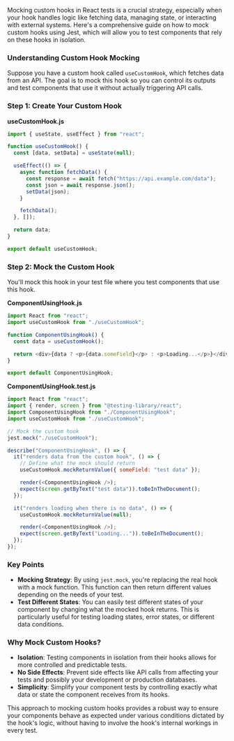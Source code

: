 Mocking custom hooks in React tests is a crucial strategy, especially when your hook handles logic like fetching data, managing state, or interacting with external systems. Here's a comprehensive guide on how to mock custom hooks using Jest, which will allow you to test components that rely on these hooks in isolation.

### Understanding Custom Hook Mocking

Suppose you have a custom hook called `useCustomHook`, which fetches data from an API. The goal is to mock this hook so you can control its outputs and test components that use it without actually triggering API calls.

### Step 1: Create Your Custom Hook

**useCustomHook.js**

```javascript
import { useState, useEffect } from "react";

function useCustomHook() {
  const [data, setData] = useState(null);

  useEffect(() => {
    async function fetchData() {
      const response = await fetch("https://api.example.com/data");
      const json = await response.json();
      setData(json);
    }

    fetchData();
  }, []);

  return data;
}

export default useCustomHook;
```

### Step 2: Mock the Custom Hook

You'll mock this hook in your test file where you test components that use this hook.

**ComponentUsingHook.js**

```javascript
import React from "react";
import useCustomHook from "./useCustomHook";

function ComponentUsingHook() {
  const data = useCustomHook();

  return <div>{data ? <p>{data.someField}</p> : <p>Loading...</p>}</div>;
}

export default ComponentUsingHook;
```

**ComponentUsingHook.test.js**

```javascript
import React from "react";
import { render, screen } from "@testing-library/react";
import ComponentUsingHook from "./ComponentUsingHook";
import useCustomHook from "./useCustomHook";

// Mock the custom hook
jest.mock("./useCustomHook");

describe("ComponentUsingHook", () => {
  it("renders data from the custom hook", () => {
    // Define what the mock should return
    useCustomHook.mockReturnValue({ someField: "test data" });

    render(<ComponentUsingHook />);
    expect(screen.getByText("test data")).toBeInTheDocument();
  });

  it("renders loading when there is no data", () => {
    useCustomHook.mockReturnValue(null);

    render(<ComponentUsingHook />);
    expect(screen.getByText("Loading...")).toBeInTheDocument();
  });
});
```

### Key Points

- **Mocking Strategy**: By using `jest.mock`, you're replacing the real hook with a mock function. This function can then return different values depending on the needs of your test.
- **Test Different States**: You can easily test different states of your component by changing what the mocked hook returns. This is particularly useful for testing loading states, error states, or different data conditions.

### Why Mock Custom Hooks?

- **Isolation**: Testing components in isolation from their hooks allows for more controlled and predictable tests.
- **No Side Effects**: Prevent side effects like API calls from affecting your tests and possibly your development or production databases.
- **Simplicity**: Simplify your component tests by controlling exactly what data or state the component receives from its hooks.

This approach to mocking custom hooks provides a robust way to ensure your components behave as expected under various conditions dictated by the hook's logic, without having to involve the hook's internal workings in every test.
